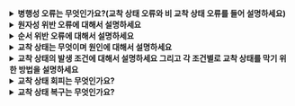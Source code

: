 <details>
  <summary><strong>병행성 오류는 무엇인가요?(교착 상태 오류와 비 교착 상태 오류를 들어 설명하세요)</strong></summary>

  * 병행성 관련 오류는 주로 여러 프로세스나 스레드가 자원을 동시에 접근하거나 공유할 때 발생하는 문제로, 대표적으로 교착 상태와 비교착 상태가 있습니다. 교착 상태는 서로 다른 프로세스나 스레드가 서로가 필요한 자원을 점유한 채 대기하면서 작업이 영원히 진행되지 못하는 상황을 의미합니다. 반면 비교착 상태는 자원을 점유하거나 대기하지 않더라도, 시스템 내에서 작업이 계속 변경되거나 우선순위에 의해 반복되면서 실제 작업이 진전되지 않는 상태입니다.
</details>

<details>
  <summary><strong>원자성 위반 오류에 대해서 설명하세요</strong></summary>

  * 정의 : 다수의 메모리 참조 연산들 간에 있어 예상했던 직렬성이 보장되지 않았다.
  * 쉽게 설명하자면 A라는 한개의 업무가 끝나기 전에 다른 업무가 해당 A가 사용하는 자원을 사용하는 상황이라고 설명할 수 있습니다. 해결법은 락을 추가하여 이미 사용중인 자원에 대해서 참조할 시에는 lock 변수를 획득하도록 구조를 변경하면 됩니다.
</details>

<details>
  <summary><strong>순서 위반 오류에 대해서 설명하세요</strong></summary>

  * 정의 : 두 개의 메모리 참조 순서가 바뀌었다.
  * A라는 작업이 항상 B보다 먼저 실행되어야 하지만 그 순서가 제대로 반영되지 않은 상황이며, 해결법은 순서를 강제하는 것이다. 대표적인 방법으로는 컨디션 변수의 활용이 있는데, A 작업이 끝나면 컨디션 변수가 1이되도록 하고 B는 컨디션 변수가 1이 되어야만 작업을 실행도록 하는 것이다.
</details>

<details>
  <summary><strong>교착 상태는 무엇이며 원인에 대해서 설명하세요</strong></summary>

  * 교착상태 : 긱 쓰레드가 상대방이 소유하고 있는 락을 대기하고 있기 때문에 어떠한 작업도 실행되지 못하는 상태
  * 원인 : 
    1. 코드가 길어지며 발생한 복잡한 의존성
    2. 캡슐화의 성질로 인하여 외부에서 자원의 상태를 확인할 수 없고, 강제적으로 교착상태를 해결할수도 없음
</details>

<details>
  <summary><strong>교착 상태의 발생 조건에 대해서 설명하세요 그리고 각 조건별로 교착 상태를 막기 위한 방법을 설명하세요</strong></summary>

  * 상호 배제 : 쓰레드가 자신이 필요로 하는 자원에 대한 독자적인 제어권을 주장한다.
    * 해결책 : 명시적 락이 필요 없는 강력한 하드웨어 명령어를 사용하여 대기없는 자료구조 생성
  <br>

  * 점유 및 대기 : 쓰레드가 자신에게 할당된 자원을 점유한 채로 제어권을 주장한다
    * 해결책 : prevention락과 같은 자원을 활용하여 원자적으로 모든 락을 단번에 획득하도록 코드 작성
  <br>

  * 비 선점 : 자원을 점유하고 있는 쓰레드로부터 자원을 강제적으로 빼앗을 수 없다.
    * 해결책 : trylock()과 같은 인터페이스를 활용하여 락을 획득하지 못하면 점유하고 있던 모든 자원들을 해제하는 코드 작성
  <br>

  * 환형 대기 : 각 쓰레드는 다음 쓰레드가 요청한 하나 또는 그 이상의 자원을 갖고 있는 쓰레드들의 순환 고리가 있다.
    * 해결법 : 락 획들을 하는 전체 순서 또는 부분 순서를 제공하여 순환 대기가 절대 발생하지 않는 락 코드 작성
</details>

<details>
  <summary><strong>교착 상태 회피는 무엇인가요?</strong></summary>

  * 쓰레드가 어떤 락을 획득하게 되는지 파악하여 쓰레드들을 스케줄링하여 교착상태가 발생하지 않도록 보장하는 방법으로 교착 상태가 일어날 확률이 있는 작업들을 하나의 CPU에서 작업하도록 스케줄링한다.
  * 장점 : 교착 상태를 회피하여 프로그램에 문제가 발생하지 않는다.
  * 단점 : 한 프로세서에 교착 상태가 발생가능한 작업들이 수행되기 때문에 병렬적 수행이 제대로 이루어지지 않아 작업 시간이 증가된다.
  * 예시 : 은행원 알고리즘
</details>

<details>
  <summary><strong>교착 상태 복구는 무엇인가요?</strong></summary>

  * 교착 상태 발새을 허용하고 교착 상태를 발견하면 복구하도록 하는 방법으로 교착 상태의 발생빈도가 현저히 적을때 사용하는 방법이다. 발견시에는 사람이 직접 작업을 수행하고 시스템은 재부팅한다.
</details>